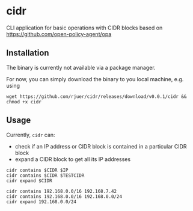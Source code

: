 # cidr

CLI application for basic operations with CIDR blocks based on https://github.com/open-policy-agent/opa

## Installation

The binary is currently not available via a package manager.

For now, you can simply download the binary to you local machine, e.g. using

``` shell
wget https://github.com/rjuer/cidr/releases/download/v0.0.1/cidr && chmod +x cidr
```

## Usage

Currently, `cidr` can:
- check if an IP address or CIDR block is contained in a particular CIDR block
- expand a CIDR block to get all its IP addresses

``` shell
cidr contains $CIDR $IP
cidr contains $CIDR $TESTCIDR
cidr expand $CIDR

cidr contains 192.168.0.0/16 192.168.7.42
cidr contains 192.168.0.0/16 192.168.0.0/24
cidr expand 192.168.0.0/24
```
